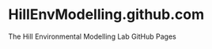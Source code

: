 HillEnvModelling.github.com
==========================

The Hill Environmental Modelling Lab GitHub Pages
